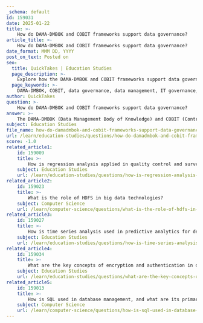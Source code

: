 ```yaml
---
_schema: default
id: 159031
date: 2025-01-22
title: >-
    How do DAMA-DMBOK and COBIT frameworks support data governance?
article_title: >-
    How do DAMA-DMBOK and COBIT frameworks support data governance?
date_format: MMM DD, YYYY
post_on_text: Posted on
seo:
  title: QuickTakes | Education Studies
  page_description: >-
    Explore how the DAMA-DMBOK and COBIT frameworks support data governance through best practices, roles, and alignment with business objectives.
  page_keywords: >-
    DAMA-DMBOK, COBIT, data governance, data management, IT governance, data quality, data security, data architecture, data stewardship, control objectives, organizational goals, metadata management, IT processes, compliance, data integration
author: QuickTakes
question: >-
    How do DAMA-DMBOK and COBIT frameworks support data governance?
answer: >-
    The DAMA-DMBOK (Data Management Body of Knowledge) and COBIT (Control Objectives for Information and Related Technologies) frameworks both play significant roles in supporting data governance, albeit from different perspectives and focuses.\n\n### DAMA-DMBOK Framework\n\n1. **Comprehensive Guide**: The DAMA-DMBOK framework is a globally recognized framework that provides best practices for data management and governance. It covers various aspects of data governance, including data quality, data security, data architecture, and data integration. This comprehensive approach ensures that organizations can manage their data assets effectively.\n\n2. **Core Functions and Roles**: DAMA-DMBOK outlines the core functions, roles, and processes necessary for effective data governance. It emphasizes the importance of data stewardship, data quality management, and metadata management, which are critical for maintaining the integrity and usability of data.\n\n3. **Standardized Approach**: By providing a standardized approach to data management, DAMA-DMBOK offers a common language and set of best practices for data professionals. This helps organizations establish clear data ownership and governance structures, leading to improved data accuracy and reliability.\n\n4. **Holistic View**: The framework encourages a holistic view of managing data assets, integrating various facets of data management into a cohesive strategy. This is essential for organizations looking to enhance their data governance capabilities.\n\n### COBIT Framework\n\n1. **IT Governance Focus**: COBIT is primarily an IT governance framework that aligns IT processes with business goals. While it is not solely focused on data governance, it includes elements that are crucial for managing data as an asset within the broader context of IT governance.\n\n2. **Control Objectives**: COBIT outlines specific control objectives that help ensure data security, quality, and compliance. This makes it particularly useful for organizations that want to manage IT and data governance in a holistic manner, ensuring that data governance aligns with overall business objectives.\n\n3. **Support for Organizational Goals**: The COBIT framework addresses how IT can support organizational goals and enable the governance of data assets. This alignment is vital for organizations that rely on data-driven decision-making and need to ensure that their data governance practices support their strategic objectives.\n\n### Conclusion\n\nIn summary, both DAMA-DMBOK and COBIT frameworks support data governance but from different angles. DAMA-DMBOK provides a comprehensive and standardized approach to data management and governance, focusing on best practices and core functions. In contrast, COBIT emphasizes the alignment of IT governance with business goals, incorporating data governance as a critical component of overall IT management. Organizations can benefit from leveraging both frameworks to establish a robust data governance program that addresses both data management and IT governance needs.
subject: Education Studies
file_name: how-do-damadmbok-and-cobit-frameworks-support-data-governance.md
url: /learn/education-studies/questions/how-do-damadmbok-and-cobit-frameworks-support-data-governance
score: -1.0
related_article1:
    id: 159009
    title: >-
        How is regression analysis applied in quality control and survey analysis?
    subject: Education Studies
    url: /learn/education-studies/questions/how-is-regression-analysis-applied-in-quality-control-and-survey-analysis
related_article2:
    id: 159023
    title: >-
        What is the role of HDFS in big data technologies?
    subject: Computer Science
    url: /learn/computer-science/questions/what-is-the-role-of-hdfs-in-big-data-technologies
related_article3:
    id: 159027
    title: >-
        How is time series analysis used in predictive analytics for demand forecasting?
    subject: Education Studies
    url: /learn/education-studies/questions/how-is-time-series-analysis-used-in-predictive-analytics-for-demand-forecasting
related_article4:
    id: 159034
    title: >-
        What are the key concepts of encryption and authentication in data security?
    subject: Education Studies
    url: /learn/education-studies/questions/what-are-the-key-concepts-of-encryption-and-authentication-in-data-security
related_article5:
    id: 159013
    title: >-
        How is SQL used in database management, and what are its primary functions?
    subject: Computer Science
    url: /learn/computer-science/questions/how-is-sql-used-in-database-management-and-what-are-its-primary-functions
---
```


&nbsp;